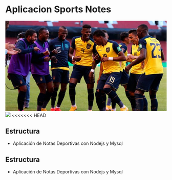 # Aplicacion Sports Notes
![](/src/public/img/seleccion.png)
![](/src/public/img/imagendep.png")
<<<<<<< HEAD

## Estructura
- Aplicación de Notas Deportivas con Nodejs y Mysql





## Estructura
- Aplicación de Notas Deportivas con Nodejs y Mysql

